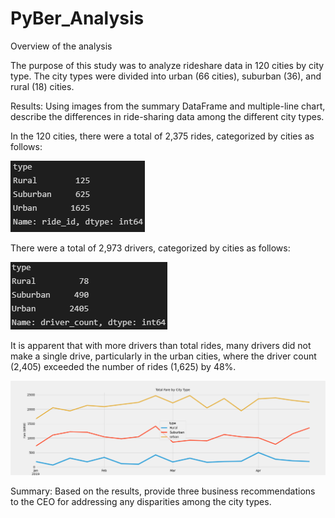 # PyBer_Analysis

Overview of the analysis

The purpose of this study was to analyze rideshare data in 120 cities by city type. The city types were divided into urban (66 cities), suburban (36), and rural (18) cities.

Results: Using images from the summary DataFrame and multiple-line chart, describe the differences in ride-sharing data among the different city types.

In the 120 cities, there were a total of 2,375 rides, categorized by cities as follows:

![LinkedImage](Resources/2375Rides.png)

There were a total of 2,973 drivers, categorized by cities as follows:

![LinkedImage](Resources/2973Drivers.png)

It is apparent that with more drivers than total rides, many drivers did not make a single drive, particularly in the urban cities, where the driver count (2,405) exceeded the number of rides (1,625) by 48%.

![LinkedImage](Resources/TotalFareByCityType.png)

Summary: Based on the results, provide three business recommendations to the CEO for addressing any disparities among the city types.
